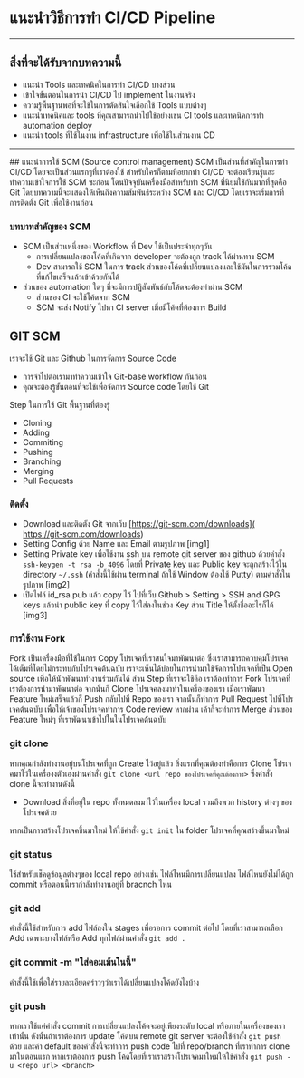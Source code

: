 # แนะนำวิธีการทำ CI/CD Pipeline
----

## สิ่งที่จะได้รับจากบทความนี้
  - แนะนำ Tools และเทคนิคในการทำ CI/CD บางส่วน
  - เข้าใจขั้นตอนในการนำ CI/CD ไป implement ในงานจริง
  - ความรู้พื้นฐานพอที่จะใช้ในการตัดสินใจเลือกใช้ Tools แบบต่างๆ
  - แนะนำเทคนิคและ tools ที่คุณสามารถนำไปใช้อย่างเช่น CI tools และเทคนิคการทำ automation deploy
  - แนะนำ tools ที่ใช้ในงาน infrastructure เพื่อใช้ในส่วนงาน CD
  ----

## แนะนำการใช้ SCM (Source control management)
SCM เป็นส่วนที่สำคัญในการทำ CI/CD โดยจะเป็นส่วนแรกๆที่เราต้องใช้ สำหรับใครก็ตามที่อยากทำ CI/CD จะต้องเรียนรู้และทำความเข้าใจการใช้ SCM ซะก่อน โดนปัจจุบันเครื่องมือสำหรับทำ SCM ที่นิยมใช้กันมากที่สุดคือ Git โดยบทความนี้จะแสดงให้เห็นถึงความสัมพันธ์ระหว่าง SCM และ CI/CD โดยเราจะเริ่มการที่การติดตั้ง Git เพื่อใช้งานก่อน


### บทบาทสำคัญของ SCM
  - SCM เป็นส่วนหนึ่งของ Workflow ที่ Dev ใช้เป็นประจำทุกๆวัน
    + การเปลี่ยนแปลงของโค้ดที่เกิดจาก developer จะต้องถูก track ได้ผ่านทาง SCM
    + Dev สามารถใช้ SCM ในการ track ส่วนของโค้ดที่เปลี่ยนแปลงและใช้มันในการรวมโค้ดที่แก้ไขเสร็จแล้วเข้าด้วยกันได้
  - ส่วนของ automation ใดๆ ที่จะมีการปฏิสัมพันธ์กับโค้ดจะต้องทำผ่าน SCM
    + ส่วนของ CI จะใช้โค้ดจาก SCM
    + SCM จะส่ง Notify ไปหา CI server เมื่อมีโค้ดที่ต้องการ Build

## GIT SCM
เราจะใช้ Git และ Github ในการจัดการ Source Code
- การจำไปต่อเรามาทำความเข้าใจ Git-base workflow กันก่อน
- คุณจะต้องรู้ขั้นตอนที่จะใช้เพื่อจัดการ Source code โดยใช้ Git

Step ในการใช้ Git พื้นฐานที่ต้องรู้
  - Cloning
  - Adding
  - Commiting
  - Pushing
  - Branching
  - Merging
  - Pull Requests

### ติดตั้ง
  - Download และติดตั้ง Git จากเว็บ [https://git-scm.com/downloads]( https://git-scm.com/downloads)
  - Setting Config ด้วย Name และ Email ตามรูปภาพ [img1]
  - Setting Private key เพื่อใช้งาน ssh บน remote git server ของ github ด้วยคำสั่ง `ssh-keygen -t rsa -b 4096` โดยที่ Private key และ Public key จะถูกสร้างไว้ใน directory `~/.ssh` (คำสั่งนี้ใช้ผ่าน terminal ถ้าใช้ Window ต้องใช้ Putty) ตามคำสั่งในรูปภาพ [img2]
  - เปิดไฟล์ id_rsa.pub แล้ว copy ไว้ ไปที่เว็บ Github > Setting > SSH and GPG keys แล้วนำ public key ที่ copy ไว้ใส่ลงในช่วง Key ส่วน Title ให้ตั้งชื่ออะไรก็ได้ [img3]

### การใช้งาน Fork
Fork เป็นเครื่องมือที่ใช้ในการ Copy โปรเจคที่เราสนใจมาพัฒนาต่อ ซึ่งเราสามารถควบคุมโปรเจคได้เต็มที่โดยไม่กระทบกับโปรเจคต้นฉบับ เราจะเห็นได้บ่อยในการนำมาใช้จัดการโปรเจคที่เป็น Open source เพื่อให้นักพัฒนาทำงานร่วมกันได้ ส่วน Step ที่เราจะใช้คือ เราต้องทำการ Fork โปรเจคที่เราต้องการนำมาพัฒนาต่อ จากนั้นก็ Clone โปรเจคลงมาทำในเครื่องของเรา เมื่อเราพัฒนา Feature ใหม่เสร็จแล้วก็ Push กลับไปที่ Repo ของเรา จากนั้นก็ทำการ Pull Request ไปที่โปรเจคต้นฉบับ เพื่อให้เจ้าของโปรเจคทำการ Code review หากผ่าน เค้าก็จะทำการ Merge ส่วนของ Feature ใหม่ๆ ที่เราพัฒนาเข้าไปในในโปรเจคต้้นฉบับ

### git clone <repo url>
หากคุณกำลังทำงานอยู่บนโปรเจคที่ถูก Create ไว้อยู่แล้ว สิ่งแรกที่คุณต้องทำคือการ Clone โปรเจคมาไว้ในเครื่องงตัวเองผ่านคำสั่ง `git clone <url repo ของโปรเจคที่คุณต้องการ>`
ซึ่งคำสั่ง clone นี้จะทำงานดังนี้
- Download สิ่งที่อยู่ใน repo ทั้งหมดลงมาไว้ในเครื่อง local รวมถึงพวก history ต่างๆ ของโปรเจคด้วย

หากเป็นการสร้างโปรเจคขึ้นมาใหม่ ให้ใช้คำสั่ง `git init` ใน folder โปรเจคที่คุณสร้างขึ้นมาใหม่

### git status
ใช้สำหรับเช็คดูข้อมูลต่างๆของ local repo อย่างเช่น ไฟล์ไหนมีการเปลี่ยนแปลง ไฟล์ไหนยังไม่ได้ถูก commit หรือตอนนี้เรากำลังทำงานอยู่ที่ bracnch ไหน

### git add <file>
คำสั่งนี้ใช้สำหรับการ add ไฟล์ลงใน stages เพื่อรอการ commit ต่อไป โดยที่เราสามารถเลือก Add เฉพาะบางไฟล์หรือ Add ทุกไฟล์ผ่านคำสั่ง `git add .`

### git commit -m "ใส่คอมเม้นในนี้"
คำสั้งนี้ใช้เพื่อใส่รายละเอียดคร่าวๆว่าเราได้เปลี่ยนแปลงโค้ดยังไงบ้าง

### git push
หากเราใช้แค่คำสั่ง commit การเปลี่ยนแปลงโค้ดจะอยู่เพียงระดับ local หรือภายในเครื่องของเราเท่านั้น ดังนั้นถ้าเราต้องการ update โค้ดบน remote git server จะต้องใช้คำสั้ง `git push` ด้วย และค่า default ของคำสั่งนี้จะทำการ push code ไปที่ repo/branch ที่เราทำการ clone มาในตอนแรก หากเราต้องการ push โค้ดโดยที่เราเราสร้างโปรเจคมาใหม่ให้ใช้คำสั่ง `git push -u <repo url> <branch>`